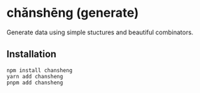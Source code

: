 # chǎnshēng (generate)

Generate data using simple stuctures and beautiful combinators.

## Installation

```
npm install chansheng
yarn add chansheng
pnpm add chansheng
```

